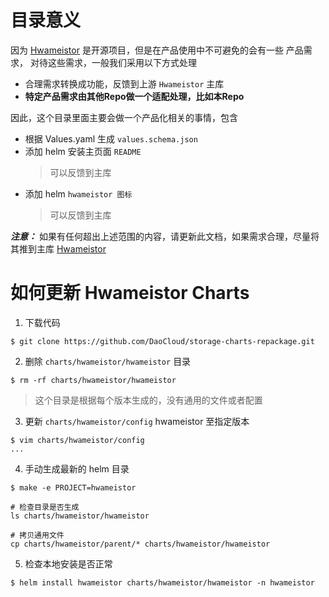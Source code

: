 # 目录意义
因为 [Hwameistor](https://github.com/hwameistor/hwameistor) 是开源项目，但是在产品使用中不可避免的会有一些
产品需求， 对待这些需求，一般我们采用以下方式处理

* 合理需求转换成功能，反馈到上游 `Hwameistor` 主库
* **特定产品需求由其他Repo做一个适配处理，比如本Repo**

因此，这个目录里面主要会做一个产品化相关的事情，包含

* 根据 Values.yaml 生成 `values.schema.json`
* 添加 helm 安装主页面 `README`
    > 可以反馈到主库
* 添加 helm `hwameistor 图标` 
    > 可以反馈到主库
  
***注意：*** 如果有任何超出上述范围的内容，请更新此文档，如果需求合理，尽量将其推到主库 [Hwameistor](https://github.com/hwameistor/hwameistor)

# 如何更新 Hwameistor Charts
1. 下载代码
```shell
$ git clone https://github.com/DaoCloud/storage-charts-repackage.git
```

2. 删除 `charts/hwameistor/hwameistor` 目录
```shell
$ rm -rf charts/hwameistor/hwameistor
```
> 这个目录是根据每个版本生成的，没有通用的文件或者配置

3. 更新 `charts/hwameistor/config` hwameistor 至指定版本
```shell
$ vim charts/hwameistor/config
...
```

4. 手动生成最新的 helm 目录
```shell
$ make -e PROJECT=hwameistor

# 检查目录是否生成
ls charts/hwameistor/hwameistor

# 拷贝通用文件
cp charts/hwameistor/parent/* charts/hwameistor/hwameistor
```

5. 检查本地安装是否正常
```shell
$ helm install hwameistor charts/hwameistor/hwameistor -n hwameistor
```